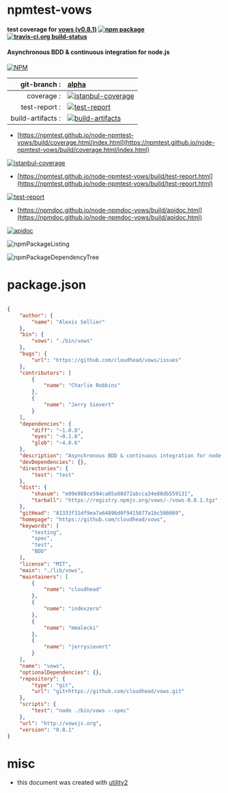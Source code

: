 # npmtest-vows

#### test coverage for  [vows (v0.8.1)](https://github.com/cloudhead/vows)  [![npm package](https://img.shields.io/npm/v/npmtest-vows.svg?style=flat-square)](https://www.npmjs.org/package/npmtest-vows) [![travis-ci.org build-status](https://api.travis-ci.org/npmtest/node-npmtest-vows.svg)](https://travis-ci.org/npmtest/node-npmtest-vows)

#### Asynchronous BDD & continuous integration for node.js

[![NPM](https://nodei.co/npm/vows.png?downloads=true&downloadRank=true&stars=true)](https://www.npmjs.com/package/vows)

| git-branch : | [alpha](https://github.com/npmtest/node-npmtest-vows/tree/alpha)|
|--:|:--|
| coverage : | [![istanbul-coverage](https://npmtest.github.io/node-npmtest-vows/build/coverage.badge.svg)](https://npmtest.github.io/node-npmtest-vows/build/coverage.html/index.html)|
| test-report : | [![test-report](https://npmtest.github.io/node-npmtest-vows/build/test-report.badge.svg)](https://npmtest.github.io/node-npmtest-vows/build/test-report.html)|
| build-artifacts : | [![build-artifacts](https://npmtest.github.io/node-npmtest-vows/glyphicons_144_folder_open.png)](https://github.com/npmtest/node-npmtest-vows/tree/gh-pages/build)|

- [https://npmtest.github.io/node-npmtest-vows/build/coverage.html/index.html](https://npmtest.github.io/node-npmtest-vows/build/coverage.html/index.html)

[![istanbul-coverage](https://npmtest.github.io/node-npmtest-vows/build/screenCapture.buildCi.browser.%252Ftmp%252Fbuild%252Fcoverage.lib.html.png)](https://npmtest.github.io/node-npmtest-vows/build/coverage.html/index.html)

- [https://npmtest.github.io/node-npmtest-vows/build/test-report.html](https://npmtest.github.io/node-npmtest-vows/build/test-report.html)

[![test-report](https://npmtest.github.io/node-npmtest-vows/build/screenCapture.buildCi.browser.%252Ftmp%252Fbuild%252Ftest-report.html.png)](https://npmtest.github.io/node-npmtest-vows/build/test-report.html)

- [https://npmdoc.github.io/node-npmdoc-vows/build/apidoc.html](https://npmdoc.github.io/node-npmdoc-vows/build/apidoc.html)

[![apidoc](https://npmdoc.github.io/node-npmdoc-vows/build/screenCapture.buildCi.browser.%252Ftmp%252Fbuild%252Fapidoc.html.png)](https://npmdoc.github.io/node-npmdoc-vows/build/apidoc.html)

![npmPackageListing](https://npmtest.github.io/node-npmtest-vows/build/screenCapture.npmPackageListing.svg)

![npmPackageDependencyTree](https://npmtest.github.io/node-npmtest-vows/build/screenCapture.npmPackageDependencyTree.svg)



# package.json

```json

{
    "author": {
        "name": "Alexis Sellier"
    },
    "bin": {
        "vows": "./bin/vows"
    },
    "bugs": {
        "url": "https://github.com/cloudhead/vows/issues"
    },
    "contributors": [
        {
            "name": "Charlie Robbins"
        },
        {
            "name": "Jerry Sievert"
        }
    ],
    "dependencies": {
        "diff": "~1.0.8",
        "eyes": "~0.1.6",
        "glob": "~4.0.6"
    },
    "description": "Asynchronous BDD & continuous integration for node.js",
    "devDependencies": {},
    "directories": {
        "test": "test"
    },
    "dist": {
        "shasum": "e09e988ce594ca05a08d72abcca34e88db559131",
        "tarball": "https://registry.npmjs.org/vows/-/vows-0.8.1.tgz"
    },
    "gitHead": "81333f31df9ea7a64896d0f9415077a1bc500869",
    "homepage": "https://github.com/cloudhead/vows",
    "keywords": [
        "testing",
        "spec",
        "test",
        "BDD"
    ],
    "license": "MIT",
    "main": "./lib/vows",
    "maintainers": [
        {
            "name": "cloudhead"
        },
        {
            "name": "indexzero"
        },
        {
            "name": "mmalecki"
        },
        {
            "name": "jerrysievert"
        }
    ],
    "name": "vows",
    "optionalDependencies": {},
    "repository": {
        "type": "git",
        "url": "git+https://github.com/cloudhead/vows.git"
    },
    "scripts": {
        "test": "node ./bin/vows --spec"
    },
    "url": "http://vowsjs.org",
    "version": "0.8.1"
}
```



# misc
- this document was created with [utility2](https://github.com/kaizhu256/node-utility2)
